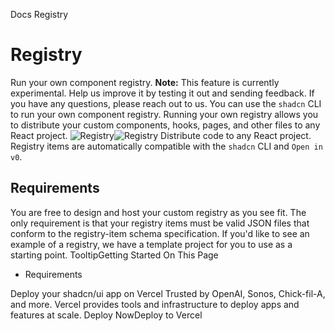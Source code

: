 Docs
Registry
# Registry
Run your own component registry.
**Note:** This feature is currently experimental. Help us improve it by testing it out and sending feedback. If you have any questions, please reach out to us.
You can use the `shadcn` CLI to run your own component registry. Running your own registry allows you to distribute your custom components, hooks, pages, and other files to any React project.
![Registry](https://ui.shadcn.com/_next/image?url=%2Fimages%2Fregistry-light.png&w=3840&q=75)![Registry](https://ui.shadcn.com/_next/image?url=%2Fimages%2Fregistry-dark.png&w=3840&q=75)
Distribute code to any React project.
Registry items are automatically compatible with the `shadcn` CLI and `Open in v0`.
## Requirements
You are free to design and host your custom registry as you see fit. The only requirement is that your registry items must be valid JSON files that conform to the registry-item schema specification.
If you'd like to see an example of a registry, we have a template project for you to use as a starting point.
TooltipGetting Started
On This Page
  * Requirements


Deploy your shadcn/ui app on Vercel
Trusted by OpenAI, Sonos, Chick-fil-A, and more.
Vercel provides tools and infrastructure to deploy apps and features at scale.
Deploy NowDeploy to Vercel
